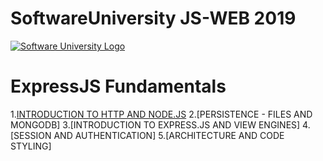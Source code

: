 # SoftwareUniversity JS-WEB 2019

[![Software University Logo](https://goo.gl/KYm0Tz)](https://softuni.bg)


# ExpressJS Fundamentals 
1.[INTRODUCTION TO HTTP AND NODE.JS](https://tinyurl.com/y3zyjggx)
2.[PERSISTENCE - FILES AND MONGODB]
3.[INTRODUCTION TO EXPRESS.JS AND VIEW ENGINES]
4.[SESSION AND AUTHENTICATION]
5.[ARCHITECTURE AND CODE STYLING]
